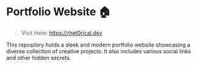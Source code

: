 # Portfolio Website 🏠
> Visit Here: https://rhet0rical.dev

This repository holds a sleek and modern portfolio website showcasing a diverse collection of creative projects. It also includes various social links and other hidden secrets.